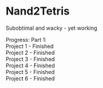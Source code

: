 # Nand2Tetris
Subobtimal and wacky - yet working
 
Progress: 
 Part 1:                                                                                    
   Project 1 - Finished                                                                             
   Project 2 - Finished                                                                                
   Project 3 - Finished                                                                                     
   Project 4 - Finished                                                                                                                
   Project 5 - Finished                                                                                                
   Project 6 - Finished
  
